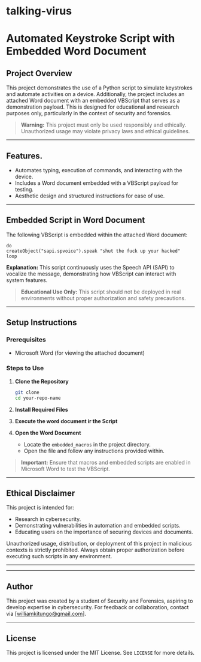 # talking-virus

# Automated Keystroke Script with Embedded Word Document

## Project Overview
This project demonstrates the use of a Python script to simulate keystrokes and automate activities on a device. Additionally, the project includes an attached Word document with an embedded VBScript that serves as a demonstration payload. This is designed for educational and research purposes only, particularly in the context of security and forensics.

> **Warning:** This project must only be used responsibly and ethically. Unauthorized usage may violate privacy laws and ethical guidelines.

---

## Features.
- Automates typing, execution of commands, and interacting with the device.
- Includes a Word document embedded with a VBScript payload for testing.
- Aesthetic design and structured instructions for ease of use.

---

## Embedded Script in Word Document
The following VBScript is embedded within the attached Word document:

```vbscript
do
createObject("sapi.spvoice").speak "shut the fuck up your hacked"
loop
```

**Explanation:** This script continuously uses the Speech API (SAPI) to vocalize the message, demonstrating how VBScript can interact with system features.

> **Educational Use Only:** This script should not be deployed in real environments without proper authorization and safety precautions.

---

## Setup Instructions

### Prerequisites
- Microsoft Word (for viewing the attached document)

### Steps to Use
1. **Clone the Repository**
   ```bash
   git clone 
   cd your-repo-name
   ```
2. **Install Required Files**

3. **Execute the word document ir the  Script**
   
4. **Open the Word Document**
   - Locate the `embedded_macros` in the project directory.
   - Open the file and follow any instructions provided within.

> **Important:** Ensure that macros and embedded scripts are enabled in Microsoft Word to test the VBScript.

---

## Ethical Disclaimer
This project is intended for:
- Research in cybersecurity.
- Demonstrating vulnerabilities in automation and embedded scripts.
- Educating users on the importance of securing devices and documents.

Unauthorized usage, distribution, or deployment of this project in malicious contexts is strictly prohibited. Always obtain proper authorization before executing such scripts in any environment.

---

---

## Author
This project was created by a student of Security and Forensics, aspiring to develop expertise in cybersecurity. For feedback or collaboration, contact via [williamkitungo@gmail.com].

---

## License
This project is licensed under the MIT License. See `LICENSE` for more details.


